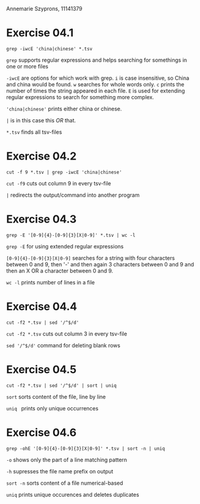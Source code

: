 Annemarie Szyprons, 11141379 

# Exercise 04.1 #
`grep -iwcE 'china|chinese' *.tsv`

`grep` supports regular expressions and helps searching for somethings in one or more files

`-iwcE` are options for which work with grep. `i` is case insensitive, so China and china would be found. `w` searches for whole words only. `c` prints the number of times the string appeared in each file. `E` is used for extending regular expressions to search for something more complex. 

`'china|chinese'` prints either china or chinese.

`|` is in this case this _OR_ that.

`*.tsv` finds all tsv-files

# Exercise 04.2 #
`cut -f 9 *.tsv | grep -iwcE 'china|chinese'`

`cut -f9` cuts out column 9 in every tsv-file 

`|` redirects the output/command into another program

# Exercise 04.3 #
`grep -E '[0-9]{4}-[0-9]{3}[X|0-9]' *.tsv | wc -l`

`grep -E` for using extended regular expressions

`[0-9]{4}-[0-9]{3}[X|0-9]` searches for a string with four characters between 0 and 9, then '-' and then again 3 characters between 0 and 9 and then an X OR a character between 0 and 9.

`wc -l` prints number of lines in a file

# Exercise 04.4 #
`cut -f2 *.tsv | sed '/^$/d'`

`cut -f2 *.tsv` cuts out column 3 in every tsv-file

`sed '/^$/d'` command for deleting blank rows

# Exercise 04.5 #
`cut -f2 *.tsv | sed '/^$/d' | sort | uniq`

`sort` sorts content of the file, line by line

`uniq ` prints only unique occurrences

# Exercise 04.6 #
`grep -ohE '[0-9]{4}-[0-9]{3}[X|0-9]' *.tsv | sort -n | uniq`

`-o` shows only the part of a line matching pattern

`-h` supresses the file name prefix on output

`sort -n` sorts content of a file numerical-based

`uniq` prints unique occurences and deletes duplicates


